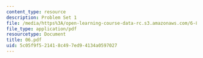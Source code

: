 ```yaml
---
content_type: resource
description: Problem Set 1
file: /media/https%3A/open-learning-course-data-rc.s3.amazonaws.com/6-821-programming-languages-fall-2002/5c05f9f521418c497ed94134a0597027_06.pdf
file_type: application/pdf
resourcetype: Document
title: 06.pdf
uid: 5c05f9f5-2141-8c49-7ed9-4134a0597027
---
```


